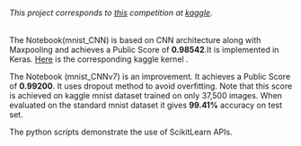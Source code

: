 ######  This project corresponds to [this](https://www.kaggle.com/c/digit-recognizer) competition at [kaggle](https://www.kaggle.com/).
The Notebook(mnist_CNN) is based on CNN architecture along with Maxpooling and achieves a Public Score of **0.98542**.It is implemented in Keras.
[Here](https://www.kaggle.com/mightylazybones/mnist?scriptVersionId=16853877) is the corresponding kaggle kernel .

The Notebook (mnist_CNNv7) is an improvement. It achieves a Public Score of **0.99200**. It uses dropout method to avoid overfitting. Note that this score is achieved on kaggle mnist dataset trained on only 37,500 images. When evaluated on the standard mnist dataset it gives **99.41%** accuracy on test set.

The python scripts demonstrate the use of ScikitLearn APIs.
